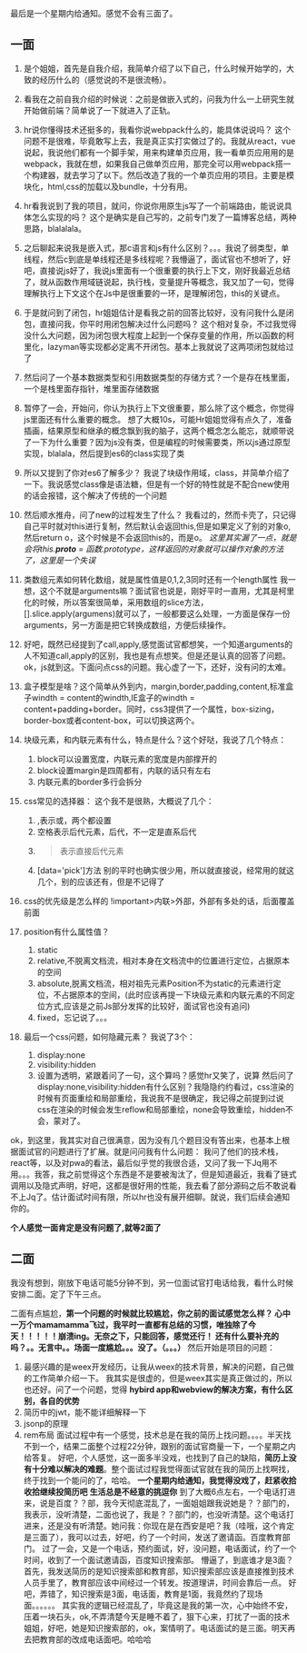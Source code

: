 最后是一个星期内给通知。感觉不会有三面了。

## 一面
1. 是个姐姐，首先是自我介绍，我简单介绍了以下自己，什么时候开始学的，大致的经历什么的（感觉说的不是很流畅）。
2. 看我在之前自我介绍的时候说：之前是做嵌入式的，问我为什么一上研究生就开始做前端？简单说了一下就进入了正轨。
3. hr说你懂得技术还挺多的，我看你说webpack什么的，能具体说说吗？
    这个问题不是很难，毕竟敢写上去，我是真正实打实做过了的。我就从react，vue说起，我说他们都有一个脚手架，用来构建单页应用，我一看单页应用用的是webpack，我就在想，如果我自己做单页应用，那完全可以用webpack搭一个构建器，就去学习了以下。然后改造了我的一个单页应用的项目。主要是模块化，html,css的加载以及bundle，十分有用。
4. hr看我说到了我的项目，就问，你说你用原生js写了一个前端路由，能说说具体怎么实现的吗？
    这个是确实是自己写的，之前专门发了一篇博客总结，两种思路，blalalala。
5. 之后聊起来说我是嵌入式，那c语言和js有什么区别？。。。我说了弱类型，单线程，然后c到底是单线程还是多线程呢？我懵逼了，面试官也不想听了，好吧，直接说js好了，我说js里面有一个很重要的执行上下文，刚好我最近总结了，就从函数作用域链说起，执行栈，变量提升等概念，我又加了一句，觉得理解执行上下文这个在Js中是很重要的一环，是理解闭包，this的关键点。
6. 于是就问到了闭包，hr姐姐估计是看我之前的回答比较好，没有问我什么是闭包，直接问我，你平时用闭包解决过什么问题吗？
    这个相对复杂，不过我觉得没什么大问题，因为闭包很大程度上起到一个保存变量的作用，所以函数的柯里化，lazyman等实现都必定离不开闭包。基本上我就说了这两项闭包就给过了
7. 然后问了一个基本数据类型和引用数据类型的存储方式？一个是存在栈里面，一个是栈里面存指针，堆里面存储数据
8. 暂停了一会，开始问，你认为执行上下文很重要，那么除了这个概念，你觉得js里面还有什么重要的概念。
    想了大概10s，可能Hr姐姐觉得有点久了，准备插画，结果原型和继承的概念飘到我的脑子，这两个概念怎么能忘，就顺带说了一下为什么重要？因为js没有类，但是编程的时候需要类，所以js通过原型实现，blalala，然后提到es6的class实现了类
9. 所以又提到了你对es6了解多少？
    我说了块级作用域，class，并简单介绍了一下。我说感觉class像是语法糖，但是有一个好的特性就是不配合new使用的话会报错，这个解决了传统的一个问题
10. 然后顺水推舟，问了new的过程发生了什么？
    我看过的，然而卡壳了，只记得自己平时就对this进行复制，然后默认会返回this,但是如果定义了别的对象o,然后return o，这个时候是不会返回this的，而是o。
    *这里其实漏了一点，就是会将this.__proto__ = 函数.prototype，这样返回的对象就可以操作对象的方法了，这里是一个失误*
11. 类数组元素如何转化数组，就是属性值是0,1,2,3同时还有一个length属性
    我一想，这个不就是arguments嘛？面试官也说是，刚好平时一直用，尤其是柯里化的时候，所以答案很简单，采用数组的slice方法，[].slice.apply(argumens)就可以了，一般都要这么处理，一方面是保存一份arguments，另一方面是把它转换成数组，方便后续操作。
12. 好吧，既然已经提到了call,apply,感觉面试官都想笑，一个知道arguments的人不知道call,apply的区别，我也是有点想笑。但是还是认真的回答了问题。ok，js就到这。下面问点css的问题。我心虚了一下，还好，没有问的太难。

13. 盒子模型是啥？这个简单从外到内，margin,border,padding,content,标准盒子windth = content的windth,IE盒子的windth = content+padding+border。同时，css3提供了一个属性，box-sizing，border-box或者content-box，可以切换这两个。
14. 块级元素，和内联元素有什么，特点是什么？这个好哒，我说了几个特点：
    1. block可以设置宽度，内联元素的宽度是内部撑开的
    2. block设置margin是四周都有，内联的话只有左右
    3. 内联元素的border多行会拆分
15. css常见的选择器：
     这个我不是很熟，大概说了几个：
     1. ,表示或，两个都设置
     2. 空格表示后代元素，后代，不一定是直系后代
     3. >表示直接后代元素
     4. [data='pick']方法
     别的平时也确实很少用，所以就直接说，经常用的就这几个，别的应该还有，但是不记得了
16. css的优先级是怎么样的
     !important>内联>外部，外部有多处的话，后面覆盖前面
17. position有什么属性值？
    1. static
    2. relative,不脱离文档流，相对本身在文档流中的位置进行定位，占据原本的空间
    3. absolute,脱离文档流，相对祖先元素Position不为static的元素进行定位，不占据原本的空间，(此时应该再提一下块级元素和内联元素的不同定位方式,应该是之前Js部分发挥的比较好，面试官也没有追问)
    4. fixed，忘记说了。。。
18. 最后一个css问题，如何隐藏元素？
     我说了3个：
     1. display:none
     2. visibility:hidden
     3. 设置为透明，紧跟着问了一句，这个算吗？感觉hr又笑了，说算
     然后问了display:none,visibility:hidden有什么区别？我隐隐约约看过，css渲染的时候有页面重绘和局部重绘，我说我不是很确定，我记得之前提到过说css在渲染的时候会发生reflow和局部重绘，none会导致重绘，hidden不会，蒙对了。

ok，到这里，我其实对自己很满意，因为没有几个题目没有答出来，也基本上根据面试官的问题进行了扩展。就是问问我有什么问题：
我问了他们的技术栈，react等，以及对pwa的看法，最后似乎觉的我很合适，又问了我一下Jq用不用。。。我答，我之前觉得这个东西是不是要被淘汰了，但是知道最近，我看了链式调用以及隐式声明，好吧，这都是很好用的性能，我去看了部分源码之后不敢说看不上Jq了。估计面试时间有限，所以hr也没有展开细聊。就说，我们后续会通知你的。

**个人感觉一面肯定是没有问题了,就等2面了**

## 二面
我没有想到，刚放下电话可能5分钟不到，另一位面试官打电话给我，看什么时候安排二面。定了下午三点。

二面有点尴尬，**第一个问题的时候就比较尴尬，你之前的面试感觉怎么样？
心中一万个mamamamma飞过，我平时一直都有总结的习惯，唯独除了今天！！！！！崩溃ing。无奈之下，只能回答，感觉还行！
还有什么要补充的吗？。。无言中。。场面一度尴尬。。。没了。（。。。）**
然后开始是项目的问题：
1. 最感兴趣的是weex开发经历，让我从weex的技术背景，解决的问题，自己做的工作简单介绍一下。
    我其实是很虚的，但是weex其实是真正做过的，所以也还好。问了一个问题，觉得 **hybird app和webview的解决方案，有什么区别，各自的优势**
2. 简历中的jwt，能不能详细解释一下
3. jsonp的原理
4. rem布局
面试过程中有一个感觉，技术总是在我的简历上找问题。。。。半天找不到一个，结果二面整个过程22分钟，跟别的面试官商量一下，一个星期之内给答复。
好吧，个人感觉，这一面多半没戏，也找到了自己的缺陷，**简历上没有十分难以解决的难题**。整个面试过程我觉得面试官就在我的简历上找啊找，终于找到一个能问的了，哈哈。
**一个星期内给通知，我觉得没戏了，赶紧收拾收拾继续投简历吧**
**生活总是不经意的挑逗你**
到了大概6点左右，一个电话打进来，说是百度？？部，我今天彻底混乱了，一面姐姐跟我说她是？？部门的，我表示，没听清楚，二面也说了，我是？？部门的，也没听清楚。这个电话打进来，还是没有听清楚。她问我：你现在是在西安是吧？我（哇哦，这个肯定是三面了），我可以过去，好吧，约了一个时间，发送了邀请函。百度教育部门。
过了一会，又是一个电话，预约面试，好，没问题，电话面试，约了一个时间，收到了一个面试邀请函，百度知识搜索部。
懵逼了，到底谁才是3面？
首先，我发送简历的是知识搜索部和教育部，知识搜索部应该是直接推到技术人员手里了，教育部应该中间经过一个转发。按道理讲，时间会靠后一点。
好吧，弄错了，知识搜索是3面，电话面，教育是1面，我竟然约了现场面。。。。。。
其实我的逻辑已经混乱了，毕竟这是我的第一次，心中始终不安，压着一块石头，ok,不弄清楚今天是睡不着了，狠下心来，打扰了一面的技术姐姐，好吧，她是知识搜索部的，ok，案情明了。电话面试的是三面。明天再去把教育部的改成电话面吧。哈哈哈
